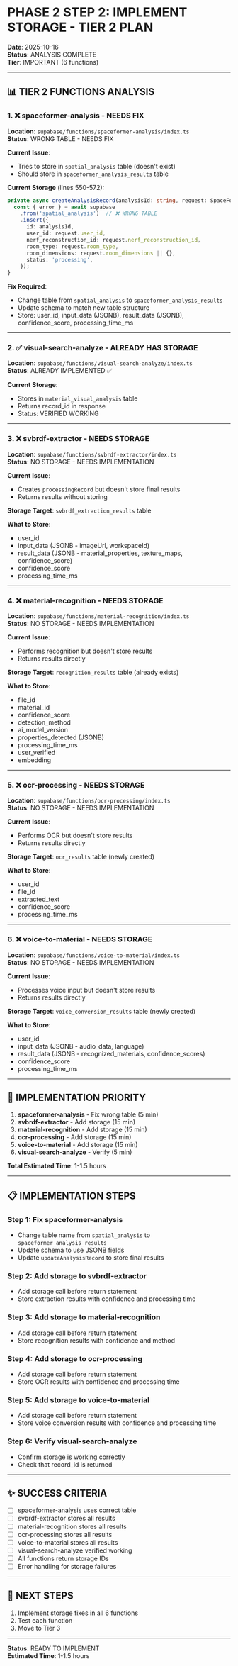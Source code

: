 # PHASE 2 STEP 2: IMPLEMENT STORAGE - TIER 2 PLAN

**Date**: 2025-10-16  
**Status**: ANALYSIS COMPLETE  
**Tier**: IMPORTANT (6 functions)

---

## 📊 TIER 2 FUNCTIONS ANALYSIS

### 1. ❌ spaceformer-analysis - NEEDS FIX
**Location**: `supabase/functions/spaceformer-analysis/index.ts`  
**Status**: WRONG TABLE - NEEDS FIX

**Current Issue**:
- Tries to store in `spatial_analysis` table (doesn't exist)
- Should store in `spaceformer_analysis_results` table

**Current Storage** (lines 550-572):
```typescript
private async createAnalysisRecord(analysisId: string, request: SpaceFormerRequest): Promise<void> {
  const { error } = await supabase
    .from('spatial_analysis')  // ❌ WRONG TABLE
    .insert({
      id: analysisId,
      user_id: request.user_id,
      nerf_reconstruction_id: request.nerf_reconstruction_id,
      room_type: request.room_type,
      room_dimensions: request.room_dimensions || {},
      status: 'processing',
    });
}
```

**Fix Required**:
- Change table from `spatial_analysis` to `spaceformer_analysis_results`
- Update schema to match new table structure
- Store: user_id, input_data (JSONB), result_data (JSONB), confidence_score, processing_time_ms

---

### 2. ✅ visual-search-analyze - ALREADY HAS STORAGE
**Location**: `supabase/functions/visual-search-analyze/index.ts`  
**Status**: ALREADY IMPLEMENTED ✅

**Current Storage**:
- Stores in `material_visual_analysis` table
- Returns record_id in response
- Status: VERIFIED WORKING

---

### 3. ❌ svbrdf-extractor - NEEDS STORAGE
**Location**: `supabase/functions/svbrdf-extractor/index.ts`  
**Status**: NO STORAGE - NEEDS IMPLEMENTATION

**Current Issue**:
- Creates `processingRecord` but doesn't store final results
- Returns results without storing

**Storage Target**: `svbrdf_extraction_results` table

**What to Store**:
- user_id
- input_data (JSONB - imageUrl, workspaceId)
- result_data (JSONB - material_properties, texture_maps, confidence_score)
- confidence_score
- processing_time_ms

---

### 4. ❌ material-recognition - NEEDS STORAGE
**Location**: `supabase/functions/material-recognition/index.ts`  
**Status**: NO STORAGE - NEEDS IMPLEMENTATION

**Current Issue**:
- Performs recognition but doesn't store results
- Returns results directly

**Storage Target**: `recognition_results` table (already exists)

**What to Store**:
- file_id
- material_id
- confidence_score
- detection_method
- ai_model_version
- properties_detected (JSONB)
- processing_time_ms
- user_verified
- embedding

---

### 5. ❌ ocr-processing - NEEDS STORAGE
**Location**: `supabase/functions/ocr-processing/index.ts`  
**Status**: NO STORAGE - NEEDS IMPLEMENTATION

**Current Issue**:
- Performs OCR but doesn't store results
- Returns results directly

**Storage Target**: `ocr_results` table (newly created)

**What to Store**:
- user_id
- file_id
- extracted_text
- confidence_score
- processing_time_ms

---

### 6. ❌ voice-to-material - NEEDS STORAGE
**Location**: `supabase/functions/voice-to-material/index.ts`  
**Status**: NO STORAGE - NEEDS IMPLEMENTATION

**Current Issue**:
- Processes voice input but doesn't store results
- Returns results directly

**Storage Target**: `voice_conversion_results` table (newly created)

**What to Store**:
- user_id
- input_data (JSONB - audio_data, language)
- result_data (JSONB - recognized_materials, confidence_scores)
- confidence_score
- processing_time_ms

---

## 🔧 IMPLEMENTATION PRIORITY

1. **spaceformer-analysis** - Fix wrong table (5 min)
2. **svbrdf-extractor** - Add storage (15 min)
3. **material-recognition** - Add storage (15 min)
4. **ocr-processing** - Add storage (15 min)
5. **voice-to-material** - Add storage (15 min)
6. **visual-search-analyze** - Verify (5 min)

**Total Estimated Time**: 1-1.5 hours

---

## 📋 IMPLEMENTATION STEPS

### Step 1: Fix spaceformer-analysis
- Change table name from `spatial_analysis` to `spaceformer_analysis_results`
- Update schema to use JSONB fields
- Update `updateAnalysisRecord` to store final results

### Step 2: Add storage to svbrdf-extractor
- Add storage call before return statement
- Store extraction results with confidence and processing time

### Step 3: Add storage to material-recognition
- Add storage call before return statement
- Store recognition results with confidence and method

### Step 4: Add storage to ocr-processing
- Add storage call before return statement
- Store OCR results with confidence and processing time

### Step 5: Add storage to voice-to-material
- Add storage call before return statement
- Store voice conversion results with confidence and processing time

### Step 6: Verify visual-search-analyze
- Confirm storage is working correctly
- Check that record_id is returned

---

## ✨ SUCCESS CRITERIA

- [ ] spaceformer-analysis uses correct table
- [ ] svbrdf-extractor stores all results
- [ ] material-recognition stores all results
- [ ] ocr-processing stores all results
- [ ] voice-to-material stores all results
- [ ] visual-search-analyze verified working
- [ ] All functions return storage IDs
- [ ] Error handling for storage failures

---

## 🚀 NEXT STEPS

1. Implement storage fixes in all 6 functions
2. Test each function
3. Move to Tier 3

---

**Status**: READY TO IMPLEMENT  
**Estimated Time**: 1-1.5 hours

